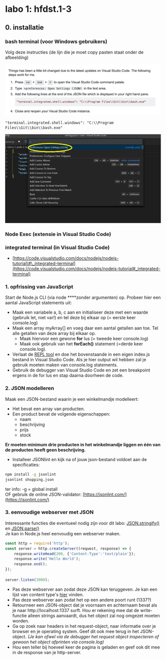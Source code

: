 # labo 1: hfdst.1-3

## 0. installatie

### bash terminal \(voor Windows gebruikers\)

Volg deze instructies \(de lijn die je moet copy pasten staat onder de afbeelding\)

![](../.gitbook/assets/image.png)

```text
"terminal.integrated.shell.windows": "C:\\Program Files\\Git\\bin\\bash.exe"
```

![](../.gitbook/assets/image%20%281%29.png)

### Node Exec \(extensie in Visual Studio Code\)

### integrated terminal \(in Visual Studio Code\)

* [https://code.visualstudio.com/docs/nodejs/nodejs-tutorial\#\_integrated-terminal](https://code.visualstudio.com/docs/nodejs/nodejs-tutorial#_integrated-terminal)



### 1. opfrissing van JavaScript

Start de Node.js CLI \(via node ****zonder argumenten\) op. Probeer hier een aantal JavaScript statements uit:

* Maak een variabele a, b, c aan en initialiseer deze met een waarde \(gebruik let, niet var!\) en tel deze bij elkaar op \(= eerste keer console.log\)
* Maak een array myArray\[\] en voeg daar een aantal getallen aan toe. Tel alle getallen van deze array bij elkaar op.
  * Maak hiervoor een gewone **for** lus \(= tweede keer console.log\)
  * Maak ook gebruik van het **forEach\(\)** statement \(=derde keer console.log\).
* Verlaat de [REPL tool](https://www.tutorialspoint.com/nodejs/nodejs_repl_terminal.htm) en doe het bovenstaande in een eigen index.js bestand in Visual Studio Code. Als je hier output wil hebben zal je gebruik moeten maken van console.log statements.
* Gebruik de debugger van Visual Studio Code en zet een breakpoint ergens in de for lus en stap daarna doorheen de code. 

### **2. JSON modelleren**

Maak een JSON-bestand waarin je een winkelmandje modelleert:

* Het bevat een array van producten.
* Een product bevat de volgende eigenschappen:
  * naam
  * beschrijving
  * prijs
  * stock

**Er moeten minimum drie producten in het winkelmandje liggen en één van de producten heeft geen beschrijving.**

* Installeer JSONlint en kijk na of jouw json-bestand voldoet aan de specificaties:

```bash
npm install -g jsonlint
jsonlint shopping.json
```

ter info: -g = global install  
OF gebruik de online JSON-validator: [https://jsonlint.com/](https://jsonlint.com/)

### 3. eenvoudige webserver met JSON

Interessante functies die eventueel nodig zijn voor dit labo: [JSON.stringify\(\)](https://www.w3schools.com/js/js_json_stringify.asp) en [JSON.parse\(\)](https://developer.mozilla.org/en-US/docs/Web/JavaScript/Reference/Global_Objects/JSON/parse)  
Je kan in Node.js heel eenvoudig een webserver maken. 

```javascript
const http = require('http');
const server = http.createServer((request, response) => {
    response.writeHead(200, {'Content-Type':'text/plain'});
    response.write('Hello World');
    response.end();
});

server.listen(3000);
```

* Pas deze webserver aan zodat deze JSON kan teruggeven. Je kan een lijst van content type's [hier](https://developer.mozilla.org/en-US/docs/Web/HTTP/Basics_of_HTTP/MIME_types/Complete_list_of_MIME_types) vinden.
* Pas deze webserver aan zodat het op een andere poort runt \(1337?\)
* Retourneer een JSON-object dat je voornaam en achternaam bevat als je naar http://localhost:1337 surft. Hou er rekening mee dat de write-functie alleen strings aanvaardt, dus het object zal nog omgezet moeten worden.
* Ga op zoek naar headers in het request-object, naar informatie over je browser en je operating system. Geef dit ook mee terug in het JSON-object. _\(Je kan ofwel via de debugger het request object inspecteren of gewoon het object afprinten via console.log\)_
* Hou een teller bij hoeveel keer de pagina is geladen en geef ook dit mee in de response van je http-server.



